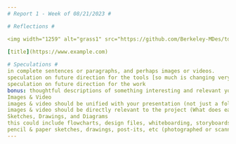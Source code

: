```yaml
---
# Report 1 - Week of 08/21/2023 #

# Reflections #

<img width="1259" alt="grass1" src="https://github.com/Berkeley-MDes/tdf-fa23-roshan-mohan/assets/142958314/540de9ae-c3a5-414e-a024-3741e8eb55ff">

[title](https://www.example.com)
 
# Speculations #
in complete sentences or paragraphs, and perhaps images or videos.
speculation on future direction for the tools [so much is changing very quickly right now, where do you think this is going? Why do you think this?]
speculation on future direction for the work
bonus: thoughtful descriptions of something interesting and relevant you heard about in the news or industry publications. include text, an image, a link, and a reference that you can follow up on later and share with your peers.
Images & Video
images & video should be unified with your presentation (not just a folder of images)
images & video should be directly relevant to the project (What does each shot show us?)
Sketches, Drawings, and Diagrams
this could include flowcharts, design files, whiteboarding, storyboards, etc
pencil & paper sketches, drawings, post-its, etc (photographed or scanned and uploaded)
---
```


